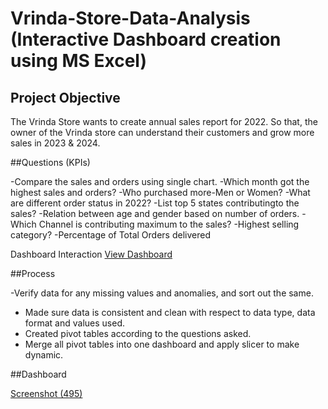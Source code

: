 # Vrinda-Store-Data-Analysis (Interactive Dashboard creation using MS Excel)

## Project Objective
The Vrinda Store wants to create annual sales report for 2022. So that, the owner of the Vrinda store can understand their customers and grow more sales in 2023 & 2024.

##Questions (KPIs)

-Compare the sales and orders using single chart.
-Which month got the highest sales and orders?
-Who purchased more-Men or Women?
-What are different order status in 2022?
-List top 5 states contributingto the sales?
-Relation between age and gender based on number of orders.
 -Which Channel is contributing maximum to the sales?
-Highest selling category?
-Percentage of Total Orders delivered


Dashboard Interaction <a href="https://github.com/kalyanipawar08/Store-Analysis-Dashboard/blob/main/dashboard.png">View Dashboard</a>

##Process

-Verify data for any missing values and anomalies, and sort out the same.
- Made sure data is consistent and clean with respect to data type, data format and values used.
- Created pivot tables according to the questions asked.
- Merge all pivot tables into one dashboard and apply slicer to make dynamic.


##Dashboard

[Screenshot (495)](https://github.com/kalyanipawar08/Store-Analysis-Dashboard/blob/main/dashboard.png)

